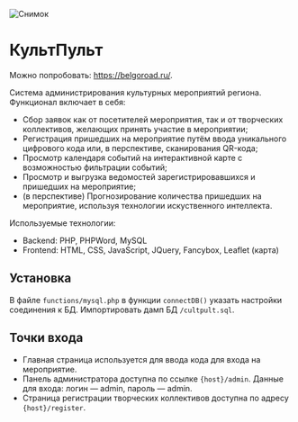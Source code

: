 
![Снимок](https://user-images.githubusercontent.com/55957279/119259739-459a4400-bbd8-11eb-8cc5-1b1a385febbd.PNG)
# КультПульт
Можно попробовать: https://belgoroad.ru/.

Система администрирования культурных мероприятий региона. Функционал включает в себя:
* Сбор заявок как от посетителей мероприятия, так и от творческих коллективов, желающих принять участие в мероприятии;
* Регистрация пришедших на мероприятие путём ввода уникального цифрового кода или, в перспективе, сканирования QR-кода;
* Просмотр календаря событий на интерактивной карте с возможностью фильтрации событий;
* Просмотр и выгрузка ведомостей зарегистрировавшихся и пришедших на мероприятие;
* (в перспективе) Прогнозирование количества пришедших на мероприятие, используя технологии искуственного интеллекта.

Используемые технологии:
* Backend: PHP, PHPWord, MySQL
* Frontend: HTML, CSS, JavaScript, JQuery, Fancybox, Leaflet (карта)

## Установка
В файле `functions/mysql.php` в функции `connectDB()` указать настройки соединения к БД. Импортировать дамп БД `/cultpult.sql`.

## Точки входа
* Главная страница используется для ввода кода для входа на мероприятие.
* Панель администратора доступна по ссылке `{host}/admin`. Данные для входа: логин — admin, пароль — admin.
* Страница регистрации творческих коллективов доступна по адресу `{host}/register`. 
